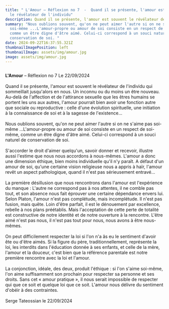 ```yaml
---
title: " L'Amour – Réflexion no 7  -  Quand il se présente, l'amour est souvent
  le révélateur de l'individu"
description: Quand il se présente, l'amour est souvent le révélateur de l'individu
summary: "Nous oublions souvent, qu'on ne peut aimer l'autre si on ne s'aime pas
  soi-même ...L'amour-propre ou amour de soi consiste en un respect de soi-même,
  comme un être digne d'âtre aimé. Celui-ci correspond à un souci naturel de
  conservation de soi. "
date: 2024-09-22T16:37:55.321Z
thumbnailImagePosition: left
thumbnailImage: assets/img/amour.jpg
image: assets/img/amour.jpg
---
```

![]()

**L'Amour** – Réflexion no 7 Le 22/09/2024\
\
Quand il se présente, l'amour est souvent le révélateur de l'individu qui sommeillait jusqu'alors en nous. Un inconnu ou du moins un être nouveau. Au-delà de l'affection et de l'attirance sexuelle que les êtres humains se portent les uns aux autres, l'amour pourrait bien avoir une fonction autre que sociale ou reproductive : celle d'une évolution spirituelle, une initiation à la connaissance de soi et à la sagesse de l'existence...\
\
Nous oublions souvent, qu'on ne peut aimer l'autre si on ne s'aime pas soi-même ...L'amour-propre ou amour de soi consiste en un respect de soi-même, comme un être digne d'âtre aimé. Celui-ci correspond à un souci naturel de conservation de soi.\
\
S'accorder le droit d'aimer quelqu'un, savoir donner et recevoir, illustre aussi l'estime que nous nous accordons à nous-mêmes. L'amour a donc une dimension éthique, bien moins individuelle qu'il n'y paraît. A défaut d'un amour de soi, qu'une certaine vision religieuse nous a appris à haïr, l'amour revêt un aspect pathologique, quand il n'est pas sérieusement entravé...\
\
La première désillusion que nous rencontrons dans l'amour est l'expérience du manque : L'autre ne correspond pas à nos attentes, il ne comble pas tout, et son absence nous fait éprouver une certaine dépendance envers lui. Selon Platon, l'amour n'est pas complétude, mais incomplétude. Il n'est pas fusion, mais quête. Loin d'être parfait, il est le dénouement par excellence, rebelle à nos plans préétablis. Mais l'acceptation de cette perte de totalité est constructive de notre identité et de notre ouverture à la rencontre. L'être aimé n'est pas nous, il n'est pas tout pour nous, nous avons à être nous-mêmes.\
\
On peut difficilement respecter la loi si l'on n'a âs eu le sentiment d'avoir ête ou d'être aimés. Si la figure du père, traditionnellement, représente la loi, les interdits dans l'éducation donnée à ses enfants, et celle de la mère, l'amour et la douceur, c'est bien que la référence parentale est notre première rencontre avec la loi et l'amour.\
\
La conjonction, idéale, des deux, produit l'éthique : si l'on s'aime soi-même, l'on aime suffisamment son prochain pour respecter sa personne et ses droits. Sans cet « amour pratique », il nous serait impossible de respecter qui que ce soit et quelque loi que ce soit. L'amour nous délivre du sentiment d'obéir à des contraintes.\
\
Serge Tateossian le 22/09/2024